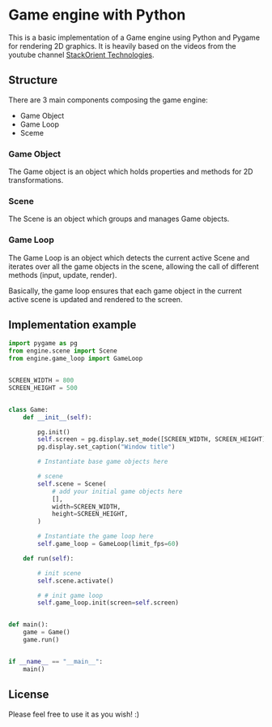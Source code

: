 # Game engine with Python

This is a basic implementation of a Game engine using Python and Pygame for rendering
2D graphics. It is heavily based on the videos from the youtube channel 
[StackOrient Technologies](https://www.youtube.com/watch?v=aXweZxNEEwk).


## Structure

There are 3 main components composing the game engine:

- Game Object
- Game Loop
- Sceme

### Game Object

The Game object is an object which holds properties and methods for 2D transformations.

### Scene

The Scene is an object which groups and manages Game objects.

### Game Loop

The Game Loop is an object which detects the current active Scene and iterates over all
the game objects in the scene, allowing the call of different methods (input, update, render).

Basically, the game loop ensures that each game object in the current active scene is updated
and rendered to the screen.

## Implementation example

```py
import pygame as pg
from engine.scene import Scene
from engine.game_loop import GameLoop


SCREEN_WIDTH = 800
SCREEN_HEIGHT = 500


class Game:
    def __init__(self):

        pg.init()
        self.screen = pg.display.set_mode([SCREEN_WIDTH, SCREEN_HEIGHT])
        pg.display.set_caption("Window title")

        # Instantiate base game objects here

        # scene
        self.scene = Scene(
            # add your initial game objects here
            [],
            width=SCREEN_WIDTH,
            height=SCREEN_HEIGHT,
        )

        # Instantiate the game loop here
        self.game_loop = GameLoop(limit_fps=60)

    def run(self):

        # init scene
        self.scene.activate()

        # # init game loop
        self.game_loop.init(screen=self.screen)


def main():
    game = Game()
    game.run()


if __name__ == "__main__":
    main()
```

## License

Please feel free to use it as you wish! :)